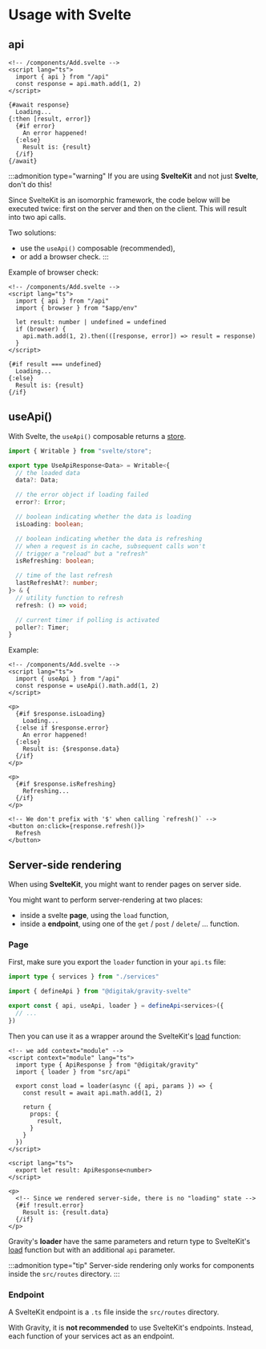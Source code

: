 # Usage with Svelte

## api

```svelte
<!-- /components/Add.svelte -->
<script lang="ts">
  import { api } from "/api"
  const response = api.math.add(1, 2)
</script>

{#await response}
  Loading...
{:then [result, error]}
  {#if error}
    An error happened!
  {:else}
    Result is: {result}
  {/if}
{/await}
```

:::admonition type="warning"
If you are using **SvelteKit** and not just **Svelte**, don't do this!

Since SvelteKit is an isomorphic framework, the code below will be executed twice: first on the server and then on the client. This will result into two api calls.

Two solutions:
- use the `useApi()` composable (recommended),
- or add a browser check.
:::

Example of browser check:

```svelte
<!-- /components/Add.svelte -->
<script lang="ts">
  import { api } from "/api"
  import { browser } from "$app/env"

  let result: number | undefined = undefined
  if (browser) {
    api.math.add(1, 2).then(([response, error]) => result = response)
  }
</script>

{#if result === undefined}
  Loading...
{:else}
  Result is: {result}
{/if}
```

## useApi()

With Svelte, the `useApi()` composable returns a [store](https://svelte.dev/docs#component-format-script-4-prefix-stores-with-$-to-access-their-values).

```ts
import { Writable } from "svelte/store";

export type UseApiResponse<Data> = Writable<{
  // the loaded data
  data?: Data;

  // the error object if loading failed
  error?: Error;

  // boolean indicating whether the data is loading
  isLoading: boolean; 

  // boolean indicating whether the data is refreshing
  // when a request is in cache, subsequent calls won't
  // trigger a "reload" but a "refresh"
  isRefreshing: boolean;

  // time of the last refresh
  lastRefreshAt?: number;
}> & {
  // utility function to refresh 
  refresh: () => void;

  // current timer if polling is activated
  poller?: Timer;
}
```

Example:

```svelte
<!-- /components/Add.svelte -->
<script lang="ts">
  import { useApi } from "/api"
  const response = useApi().math.add(1, 2)
</script>

<p>
  {#if $response.isLoading}
    Loading...
  {:else if $response.error}
    An error happened!
  {:else}
    Result is: {$response.data}
  {/if}
</p>

<p>
  {#if $response.isRefreshing}
    Refreshing...
  {/if}
</p>

<!-- We don't prefix with '$' when calling `refresh()` -->
<button on:click={response.refresh()}>
  Refresh
</button>
```

## Server-side rendering

When using **SvelteKit**, you might want to render pages on server side.

You might want to perform server-rendering at two places:

- inside a svelte **page**, using the `load` function,
- inside a **endpoint**, using one of the `get` / `post` / `delete`/ ... function.

### Page

First, make sure you export the `loader` function in your `api.ts` file:

```typescript
import type { services } from "./services"

import { defineApi } from "@digitak/gravity-svelte"

export const { api, useApi, loader } = defineApi<services>({
  // ...
})
```

Then you can use it as a wrapper around the SvelteKit's [load](https://kit.svelte.dev/docs/loading) function:

```svelte
<!-- we add context="module" -->
<script context="module" lang="ts">
  import type { ApiResponse } from "@digitak/gravity"
  import { loader } from "src/api"

  export const load = loader(async ({ api, params }) => {
    const result = await api.math.add(1, 2)
    
    return {
      props: {
        result,
      }
    }
  })
</script>

<script lang="ts">
  export let result: ApiResponse<number>
</script>

<p>
  <!-- Since we rendered server-side, there is no "loading" state -->
  {#if !result.error}
    Result is: {result.data}
  {/if}
</p>
```

Gravity's **loader** have the same parameters and return type to SvelteKit's [load](https://kit.svelte.dev/docs/loading) function but with an additional `api` parameter.


:::admonition type="tip"
Server-side rendering only works for components inside the `src/routes` directory.
:::


### Endpoint

A SvelteKit endpoint is a `.ts` file inside the `src/routes` directory.

With Gravity, it is **not recommended** to use SvelteKit's endpoints. Instead, each function of your services act as an endpoint.

